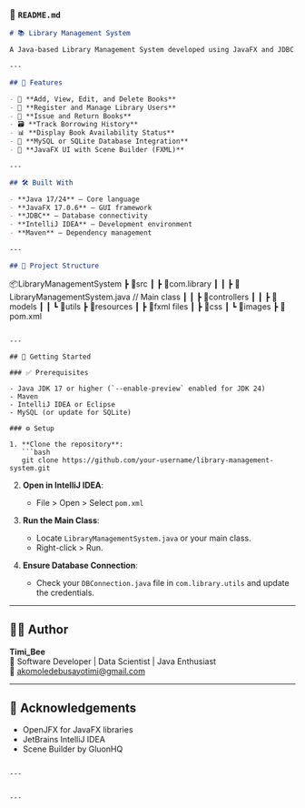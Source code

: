 
### 📘 `README.md`

```markdown
# 📚 Library Management System

A Java-based Library Management System developed using JavaFX and JDBC. This project provides an interactive user interface for managing books, borrowers, and transactions in a typical library setting. It's suitable for academic practice or small-scale library operations.

---

## 🚀 Features

- 📖 **Add, View, Edit, and Delete Books**
- 👤 **Register and Manage Library Users**
- 🔄 **Issue and Return Books**
- 🗃️ **Track Borrowing History**
- 📊 **Display Book Availability Status**
- 💾 **MySQL or SQLite Database Integration**
- 🎨 **JavaFX UI with Scene Builder (FXML)**

---

## 🛠️ Built With

- **Java 17/24** – Core language
- **JavaFX 17.0.6** – GUI framework
- **JDBC** – Database connectivity
- **IntelliJ IDEA** – Development environment
- **Maven** – Dependency management

---

## 📂 Project Structure

```
📦LibraryManagementSystem
 ┣ 📁src
 ┃ ┣ 📁com.library
 ┃ ┃ ┣ 📜LibraryManagementSystem.java  // Main class
 ┃ ┃ ┣ 📁controllers
 ┃ ┃ ┣ 📁models
 ┃ ┃ ┗ 📁utils
 ┣ 📁resources
 ┃ ┣ 📄fxml files
 ┃ ┣ 📄css
 ┃ ┗ 📄images
 ┣ 📄pom.xml
```

---

## 🧪 Getting Started

### ✅ Prerequisites

- Java JDK 17 or higher (`--enable-preview` enabled for JDK 24)
- Maven
- IntelliJ IDEA or Eclipse
- MySQL (or update for SQLite)

### ⚙️ Setup

1. **Clone the repository**:
   ```bash
   git clone https://github.com/your-username/library-management-system.git
   ```

2. **Open in IntelliJ IDEA**:
   - File > Open > Select `pom.xml`

3. **Run the Main Class**:
   - Locate `LibraryManagementSystem.java` or your main class.
   - Right-click > Run.

4. **Ensure Database Connection**:
   - Check your `DBConnection.java` file in `com.library.utils` and update the credentials.

---

## 🧑‍💻 Author

**Timi_Bee**  
💼 Software Developer | Data Scientist | Java Enthusiast  
📧 akomoledebusayotimi@gmail.com  


---

## 🌟 Acknowledgements

- OpenJFX for JavaFX libraries
- JetBrains IntelliJ IDEA
- Scene Builder by GluonHQ
```

---


---
